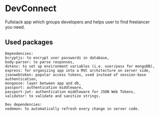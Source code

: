# DevConnect

Fullstack app which groups developers and helps user to find freelancer you need.

## Used packages

```
Dependencies:
bcryptjs: to encrypt user passwords in database,
body-parser: to parse responses,
dotenv: to set up environment variables (i.e. user/pass for mongoDB),
express: for organizing app into a MVC architecture on server side,
jsonwebtoken: popular access tokens, used instead of session-base authentication,
mongoose: layer between app and db,
passport: authentication middleware,
passport-jwt: authentication middleware for JSON Web Tokens,
validator: to validate and sanitize strings.

Dev dependencies:
nodemon: to automatically refresh every change in server code.
```

